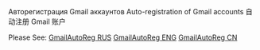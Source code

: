 Авторегистрация Gmail аккаунтов
Auto-registration of Gmail accounts
自动注册 Gmail 账户


Please See:
[GmailAutoReg RUS](https://t.me/DelarSoftBot?start=ID5068822808)
[GmailAutoReg ENG](https://t.me/DelarSoftBot?start=ID5068822808)
[GmailAutoReg CN](https://t.me/DelarSoftBot?start=ID5068822808)
